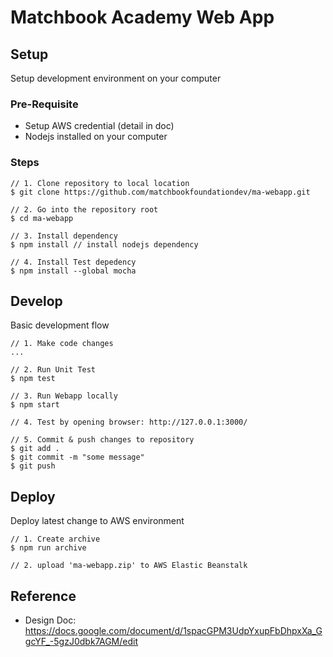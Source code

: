 # Matchbook Academy Web App

## Setup

Setup development environment on your computer

### Pre-Requisite

* Setup AWS credential (detail in doc)
* Nodejs installed on your computer

### Steps

```
// 1. Clone repository to local location
$ git clone https://github.com/matchbookfoundationdev/ma-webapp.git

// 2. Go into the repository root
$ cd ma-webapp

// 3. Install dependency
$ npm install // install nodejs dependency

// 4. Install Test depedency
$ npm install --global mocha
```

## Develop

Basic development flow

```
// 1. Make code changes
...

// 2. Run Unit Test
$ npm test

// 3. Run Webapp locally
$ npm start

// 4. Test by opening browser: http://127.0.0.1:3000/

// 5. Commit & push changes to repository
$ git add .
$ git commit -m "some message"
$ git push
```

## Deploy

Deploy latest change to AWS environment

```
// 1. Create archive
$ npm run archive

// 2. upload 'ma-webapp.zip' to AWS Elastic Beanstalk
```

## Reference

* Design Doc: https://docs.google.com/document/d/1spacGPM3UdpYxupFbDhpxXa_GgcYF_-5gzJ0dbk7AGM/edit
